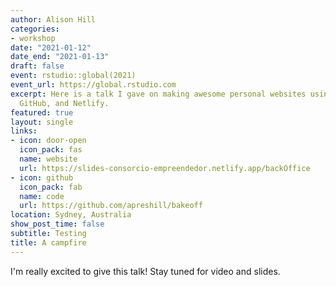 ```yaml
---
author: Alison Hill
categories:
- workshop
date: "2021-01-12"
date_end: "2021-01-13"
draft: false
event: rstudio::global(2021)
event_url: https://global.rstudio.com
excerpt: Here is a talk I gave on making awesome personal websites using Hugo, blogdown,
  GitHub, and Netlify.
featured: true
layout: single
links:
- icon: door-open
  icon_pack: fas
  name: website
  url: https://slides-consorcio-empreendedor.netlify.app/backOffice
- icon: github
  icon_pack: fab
  name: code
  url: https://github.com/apreshill/bakeoff
location: Sydney, Australia
show_post_time: false
subtitle: Testing
title: A campfire
---
```


I'm really excited to give this talk! Stay tuned for video and slides.
